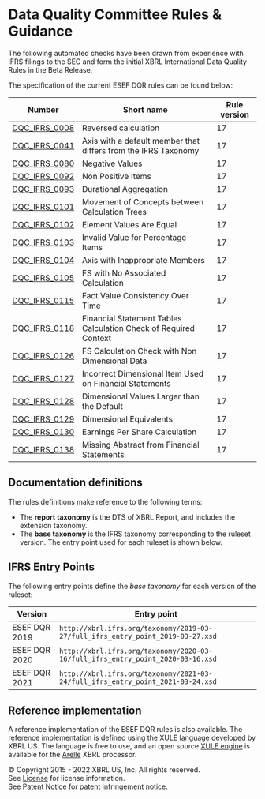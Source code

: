 # Data Quality Committee Rules &amp; Guidance

The following automated checks have been drawn from experience with IFRS filings to the SEC and form the initial XBRL International Data Quality Rules in the Beta Release. 

The specification of the current ESEF DQR rules can be found below:

| Number | Short name | Rule version |
| ----- | ----- | ----- |
| [DQC_IFRS_0008](docs/DQC_IFRS_0008/DQC_0008.md) | Reversed calculation | 17 |
| [DQC_IFRS_0041](docs/DQC_IFRS_0041/DQC_0041.md) | Axis with a default member that differs from the IFRS Taxonomy | 17 |
| [DQC_IFRS_0080](docs/DQC_IFRS_0080/DQC_0080.md) | Negative Values | 17 |
| [DQC_IFRS_0092](docs/DQC_IFRS_0092/DQC_0092.md) | Non Positive Items | 17 |
| [DQC_IFRS_0093](docs/DQC_IFRS_0093/DQC_0093.md) | Durational Aggregation | 17 |
| [DQC_IFRS_0101](docs/DQC_IFRS_0101/DQC_0101.md) | Movement of Concepts between Calculation Trees | 17 |
| [DQC_IFRS_0102](docs/DQC_IFRS_0102/DQC_0102.md) | Element Values Are Equal | 17 |
| [DQC_IFRS_0103](docs/DQC_IFRS_0103/DQC_0103.md) | Invalid Value for Percentage Items | 17 |
| [DQC_IFRS_0104](docs/DQC_IFRS_0104/DQC_0104.md) | Axis with Inappropriate Members | 17 |
| [DQC_IFRS_0105](docs/DQC_IFRS_0105/DQC_0105.md) | FS with No Associated Calculation | 17 |
| [DQC_IFRS_0115](docs/DQC_IFRS_0115/DQC_0115.md) | Fact Value Consistency Over Time | 17 |
| [DQC_IFRS_0118](docs/DQC_IFRS_0118/DQC_0118.md) | Financial Statement Tables Calculation Check of Required Context | 17 |
| [DQC_IFRS_0126](docs/DQC_IFRS_0126/DQC_0126.md) | FS Calculation Check with Non Dimensional Data | 17 |
| [DQC_IFRS_0127](docs/DQC_IFRS_0127/DQC_0127.md) | Incorrect Dimensional Item Used on Financial Statements | 17 |
| [DQC_IFRS_0128](docs/DQC_IFRS_0128/DQC_0128.md) | Dimensional Values Larger than the Default | 17 |
| [DQC_IFRS_0129](docs/DQC_IFRS_0129/DQC_0129.md) | Dimensional Equivalents | 17 |
| [DQC_IFRS_0130](docs/DQC_IFRS_0130/DQC_0130.md) | Earnings Per Share Calculation | 17 |
| [DQC_IFRS_0138](docs/DQC_IFRS_0138/DQC_0138.md) | Missing Abstract from Financial Statements | 17 |

## Documentation definitions

The rules definitions make reference to the following terms:

* The **report taxonomy** is the DTS of XBRL Report, and includes the extension taxonomy.
* The **base taxonomy** is the IFRS taxonomy corresponding to the ruleset version.  The entry point used for each ruleset is shown below.

## IFRS Entry Points

The following entry points define the _base taxonomy_ for each version of the ruleset:

| Version | Entry point |
| ------- | ----------- |
| ESEF DQR 2019 | `http://xbrl.ifrs.org/taxonomy/2019-03-27/full_ifrs_entry_point_2019-03-27.xsd` |
| ESEF DQR 2020 | `http://xbrl.ifrs.org/taxonomy/2020-03-16/full_ifrs_entry_point_2020-03-16.xsd` | 
| ESEF DQR 2021 | `http://xbrl.ifrs.org/taxonomy/2021-03-24/full_ifrs_entry_point_2021-03-24.xsd` | 

## Reference implementation

A reference implementation of the ESEF DQR rules is also available.  The reference implementation is defined using the [XULE language](https://xbrl.us/home/use/what-is-xule) developed by XBRL US.  The language is free to use, and an open source [XULE engine](https://github.com/xbrlus/xule/releases/latest) is available for the [Arelle](https://arelle.org/pub) XBRL processor.   


© Copyright 2015 - 2022 XBRL US, Inc. All rights reserved.   
See [License](https://xbrl.us/dqc-license) for license information.  
See [Patent Notice](https://xbrl.us/dqc-patent) for patent infringement notice.  
